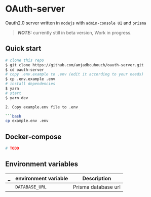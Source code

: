 # OAuth-server

Oauth2.0 server written in `nodejs` with `admin-console UI` and `prisma`

> **_NOTE:_** currently still in beta version, Work in progress.

## Quick start

````bash
# clone this repo
$ git clone https://github.com/amjadbouhouch/oauth-server.git
$ cd oauth-server
# copy .env.example to .env (edit it according to your needs)
$ cp .env.example .env
# install dependencies
$ yarn
# start
$ yarn dev

2. Copy example.env file to .env

```bash
cp example.env .env
````

## Docker-compose

```bash
# TODO
```

## Environment variables

| \_  | environment variable | Description         |
| --- | -------------------- | ------------------- |
|     | `DATABASE_URL`       | Prisma database url |
